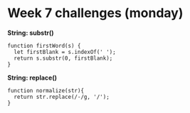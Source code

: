# Week 7 challenges (monday)
**String: substr()**

```
function firstWord(s) {
  let firstBlank = s.indexOf(' ');
  return s.substr(0, firstBlank);
}
```

**String: replace()**

```
function normalize(str){
  return str.replace(/-/g, '/');
}
```
